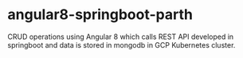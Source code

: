 # angular8-springboot-parth
CRUD operations using Angular 8  which calls REST API developed in springboot and data is stored in mongodb in GCP Kubernetes cluster.
